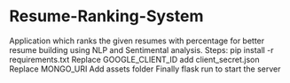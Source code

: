 # Resume-Ranking-System
Application which ranks the given resumes with percentage for better resume building using NLP and Sentimental analysis.
Steps:
pip install -r requirements.txt
Replace GOOGLE_CLIENT_ID
add client_secret.json
Replace MONGO_URI
Add assets folder
Finally flask run to start the server
